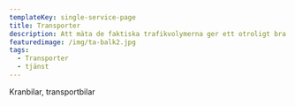 ```yaml
---
templateKey: single-service-page
title: Transporter
description: Att mäta de faktiska trafikvolymerna ger ett otroligt bra underlag för både planerare och beställare om vilka förutsättningar som råder på platsen. Underlaget kan komma väl till hands vid samordning, säkerhetsfrågor och även arbetsmiljörelaterade diskussioner.  Mätningar kan med fördel även ske under arbetets gång för att se hur regelefterlevnad efterföljs samt vilka åtgärder som kan behövas. Vi hjälper er med tillförlitliga trafikmätningar för alla trafikslag samt analyserar och sammanställer resultatet åt er.
featuredimage: /img/ta-balk2.jpg
tags:
  - Transporter
  - tjänst
---
```

Kranbilar, transportbilar